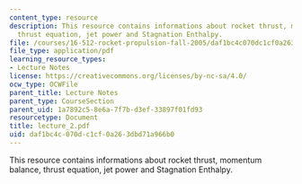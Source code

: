 ```yaml
---
content_type: resource
description: This resource contains informations about rocket thrust, momentum balance,
  thrust equation, jet power and Stagnation Enthalpy.
file: /courses/16-512-rocket-propulsion-fall-2005/daf1bc4c070dc1cf0a263dbd71a966b0_lecture_2.pdf
file_type: application/pdf
learning_resource_types:
- Lecture Notes
license: https://creativecommons.org/licenses/by-nc-sa/4.0/
ocw_type: OCWFile
parent_title: Lecture Notes
parent_type: CourseSection
parent_uid: 1a7892c5-8e6a-7f7b-d3ef-33897f01fd93
resourcetype: Document
title: lecture_2.pdf
uid: daf1bc4c-070d-c1cf-0a26-3dbd71a966b0
---
```

This resource contains informations about rocket thrust, momentum balance, thrust equation, jet power and Stagnation Enthalpy.